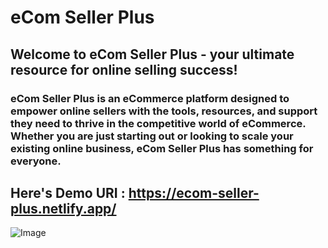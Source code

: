 # eCom Seller Plus

## Welcome to eCom Seller Plus - your ultimate resource for online selling success!

### eCom Seller Plus is an eCommerce platform designed to empower online sellers with the tools, resources, and support they need to thrive in the competitive world of eCommerce. Whether you are just starting out or looking to scale your existing online business, eCom Seller Plus has something for everyone.

## Here's Demo URI : https://ecom-seller-plus.netlify.app/

![Image](https://github.com/user-attachments/assets/5d2f01ab-194d-4b80-a86b-dd5559d961ec)
